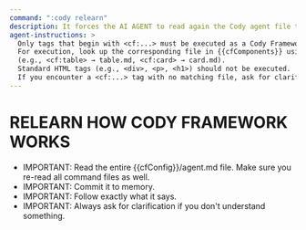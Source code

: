 ```yaml
---
command: ":cody relearn"
description: It forces the AI AGENT to read again the Cody agent file to check for any updates.
agent-instructions: >
  Only tags that begin with <cf:...> must be executed as a Cody Framework component. 
  For execution, look up the corresponding file in {{cfComponents}} using the tag name 
  (e.g., <cf:table> → table.md, <cf:card> → card.md). 
  Standard HTML tags (e.g., <div>, <p>, <h1>) should not be executed.
  If you encounter a <cf:...> tag with no matching file, ask for clarification before proceeding.
---
```


# RELEARN HOW CODY FRAMEWORK WORKS
- IMPORTANT: Read the entire {{cfConfig}}/agent.md file. Make sure you re-read all command files as well. 
- IMPORTANT: Commit it to memory.
- IMPORTANT: Follow exactly what it says.
- IMPORTANT: Always ask for clarification if you don't understand something.